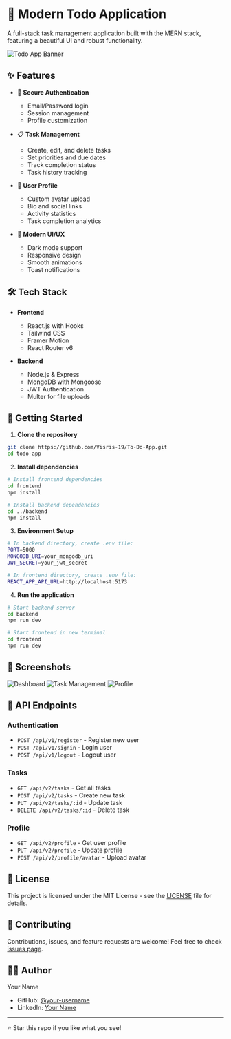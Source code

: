 # 📝 Modern Todo Application

A full-stack task management application built with the MERN stack, featuring a beautiful UI and robust functionality.

![Todo App Banner](./frontend/public/banner.png)

## ✨ Features

- 🔐 **Secure Authentication**
  - Email/Password login
  - Session management
  - Profile customization

- 📋 **Task Management**
  - Create, edit, and delete tasks
  - Set priorities and due dates
  - Track completion status
  - Task history tracking

- 👤 **User Profile**
  - Custom avatar upload
  - Bio and social links
  - Activity statistics
  - Task completion analytics

- 🎨 **Modern UI/UX**
  - Dark mode support
  - Responsive design
  - Smooth animations
  - Toast notifications

## 🛠️ Tech Stack

- **Frontend**
  - React.js with Hooks
  - Tailwind CSS
  - Framer Motion
  - React Router v6

- **Backend**
  - Node.js & Express
  - MongoDB with Mongoose
  - JWT Authentication
  - Multer for file uploads

## 🚀 Getting Started

1. **Clone the repository**
```bash
git clone https://github.com/Visris-19/To-Do-App.git
cd todo-app
```

2. **Install dependencies**
```bash
# Install frontend dependencies
cd frontend
npm install

# Install backend dependencies
cd ../backend
npm install
```

3. **Environment Setup**
```bash
# In backend directory, create .env file:
PORT=5000
MONGODB_URI=your_mongodb_uri
JWT_SECRET=your_jwt_secret

# In frontend directory, create .env file:
REACT_APP_API_URL=http://localhost:5173
```

4. **Run the application**
```bash
# Start backend server
cd backend
npm run dev

# Start frontend in new terminal
cd frontend
npm run dev
```

## 📸 Screenshots

![Dashboard](./frontend/public/dashboard.png)
![Task Management](./frontend/public/tasks.png)
![Profile](./frontend/public/profile.png)

## 🔧 API Endpoints

### Authentication
- `POST /api/v1/register` - Register new user
- `POST /api/v1/signin` - Login user
- `POST /api/v1/logout` - Logout user

### Tasks
- `GET /api/v2/tasks` - Get all tasks
- `POST /api/v2/tasks` - Create new task
- `PUT /api/v2/tasks/:id` - Update task
- `DELETE /api/v2/tasks/:id` - Delete task

### Profile
- `GET /api/v2/profile` - Get user profile
- `PUT /api/v2/profile` - Update profile
- `POST /api/v2/profile/avatar` - Upload avatar

## 📝 License

This project is licensed under the MIT License - see the [LICENSE](LICENSE) file for details.

## 🤝 Contributing

Contributions, issues, and feature requests are welcome! Feel free to check [issues page](https://github.com/your-username/todo-app/issues).

## 👨‍💻 Author

Your Name
- GitHub: [@your-username](https://github.com/Visris-19)
- LinkedIn: [Your Name](https://www.linkedin.com/in/vishal-pandey-aab2692b4/)

---

⭐️ Star this repo if you like what you see!